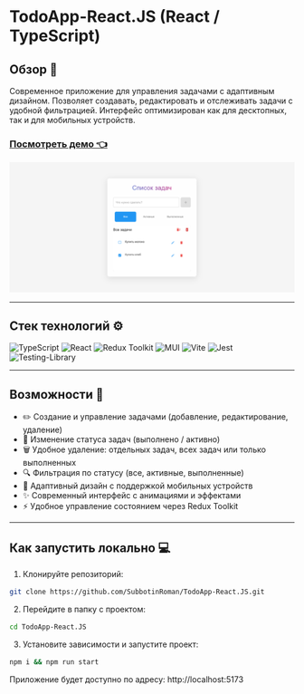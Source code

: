 # TodoApp-React.JS (React / TypeScript)

## Обзор 🌟

Современное приложение для управления задачами с адаптивным дизайном. Позволяет создавать, редактировать и отслеживать задачи с удобной фильтрацией. Интерфейс оптимизирован как для десктопных, так и для мобильных устройств.

### [Посмотреть демо 👈](https://subbotinroman.github.io/TodoApp-React.JS/) 

<img alt="ToDo-List preview" src="public/preview.png">

---

## Стек технологий ⚙️

![TypeScript](https://img.shields.io/badge/typescript-%23007ACC.svg?style=for-the-badge&logo=typescript&logoColor=white)
![React](https://img.shields.io/badge/react-%2320232a.svg?style=for-the-badge&logo=react&logoColor=%2361DAFB)
![Redux Toolkit](https://img.shields.io/badge/redux%20toolkit-%23593d88.svg?style=for-the-badge&logo=redux&logoColor=white)
![MUI](https://img.shields.io/badge/MUI-%230081CB.svg?style=for-the-badge&logo=mui&logoColor=white)
![Vite](https://img.shields.io/badge/vite-%23646CFF.svg?style=for-the-badge&logo=vite&logoColor=white)
![Jest](https://img.shields.io/badge/-jest-%23C21325?style=for-the-badge&logo=jest&logoColor=white)
![Testing-Library](https://img.shields.io/badge/-TestingLibrary-%23E33332?style=for-the-badge&logo=testing-library&logoColor=white)

---

## Возможности 🚀

- ✏️ Создание и управление задачами (добавление, редактирование, удаление)
- 🔄 Изменение статуса задач (выполнено / активно)
- 🗑️ Удобное удаление: отдельных задач, всех задач или только выполненных
- 🔍 Фильтрация по статусу (все, активные, выполненные)
- 📱 Адаптивный дизайн с поддержкой мобильных устройств
- ✨ Современный интерфейс с анимациями и эффектами
- ⚡ Удобное управление состоянием через Redux Toolkit

---

## Как запустить локально 💻

1. Клонируйте репозиторий:
```bash
git clone https://github.com/SubbotinRoman/TodoApp-React.JS.git
```

2. Перейдите в папку с проектом:
```bash
cd TodoApp-React.JS
```

3. Установите зависимости и запустите проект:
```bash
npm i && npm run start
```

Приложение будет доступно по адресу: http://localhost:5173
